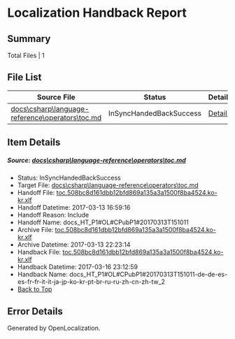 # <a name='report-top'></a> Localization Handback Report

## Summary
 Total Files | 1

## File List
 Source File | Status | Details 
 ----------- | ------ | ------- 
 [docs\csharp\language-reference\operators\toc.md](https://github.com/dotnet/docs/blob/a06bd2a17f1d6c7308fa6337c866c1ca2e7281c0/docs/csharp/language-reference/operators/toc.md) | InSyncHandedBackSuccess | [Details](#d15667bd55e69fd822684df9a81cc2c996ca039f880)

## Item Details
##### <a name='d15667bd55e69fd822684df9a81cc2c996ca039f880'></a> Source: [docs\csharp\language-reference\operators\toc.md](https://github.com/dotnet/docs/blob/a06bd2a17f1d6c7308fa6337c866c1ca2e7281c0/docs/csharp/language-reference/operators/toc.md)
* Status: InSyncHandedBackSuccess
* Target File: [docs\csharp\language-reference\operators\toc.md](https://github.com/dotnet/docs.ko-kr/blob/4c2d852836d8b402e2e30212c9afc11e59928945/docs/csharp/language-reference/operators/toc.md)
* Handoff File: [toc.508bc8d161dbb12bfd869a135a3a1500f8ba4524.ko-kr.xlf](https://github.com/dotnet/docs.handoff/blob/70314d78fe9fac8dc0b4fb6b2b4a50cd79108284/ol-handoff/dotnet/docs.ko-kr/master/p1-ht/toc.508bc8d161dbb12bfd869a135a3a1500f8ba4524.ko-kr.xlf)
* Handoff Datetime: 2017-03-13 16:59:16
* Handoff Reason: Include
* Handoff Name: docs_HT_P1#OL#CPubP1#20170313T151011
* Archive File: [toc.508bc8d161dbb12bfd869a135a3a1500f8ba4524.ko-kr.xlf](https://github.com/dotnet/docs.handoff/blob/4dc11c0069baf5129d1c1dff5dfb910447b6cb81/ol-archive/dotnet/docs.ko-kr/master/p1-ht/toc.508bc8d161dbb12bfd869a135a3a1500f8ba4524.ko-kr.xlf)
* Archive Datetime: 2017-03-13 22:23:14
* Handback File: [toc.508bc8d161dbb12bfd869a135a3a1500f8ba4524.ko-kr.xlf](https://github.com/dotnet/docs.handback/blob/94bfd762a3bf817470a796d7d9192ceca3b29970/ol-handback/dotnet/docs.ko-kr/master/p1-ht/toc.508bc8d161dbb12bfd869a135a3a1500f8ba4524.ko-kr.xlf)
* Handback Datetime: 2017-03-16 23:12:59
* Handback Name: docs_HT_P1#OL#CPubP1#20170313T151011-de-de-es-es-fr-fr-it-it-ja-jp-ko-kr-pt-br-ru-ru-zh-cn-zh-tw_2
* [Back to Top](#report-top)


## Error Details

Generated by OpenLocalization.
